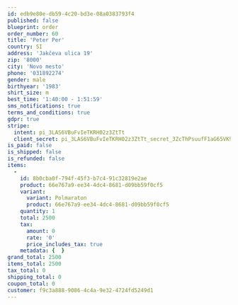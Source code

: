 ```yaml
---
id: edb9e80e-db59-4c20-bd3e-08a0383793f4
published: false
blueprint: order
order_number: 60
title: 'Peter Per'
country: SI
address: 'Jakčeva ulica 19'
zip: '8000'
city: 'Novo mesto'
phone: '031892274'
gender: male
birthyear: '1983'
shirt_size: m
best_time: '1:40:00 - 1:51:59'
sms_notifications: true
terms_and_conditions: true
gdpr: true
stripe:
  intent: pi_3LAS6VBuFvIeTKRH02z3ZtTt
  client_secret: pi_3LAS6VBuFvIeTKRH02z3ZtTt_secret_3ZcThPsuufF1aG65VK9aw5Jrg
is_paid: false
is_shipped: false
is_refunded: false
items:
  -
    id: 8b0cba0f-794f-45f3-b7c4-91c32819e2ae
    product: 66e767a9-ee34-4dc4-8681-d09bb59f0cf5
    variant:
      variant: Polmaraton
      product: 66e767a9-ee34-4dc4-8681-d09bb59f0cf5
    quantity: 1
    total: 2500
    tax:
      amount: 0
      rate: '0'
      price_includes_tax: true
    metadata: {  }
grand_total: 2500
items_total: 2500
tax_total: 0
shipping_total: 0
coupon_total: 0
customer: f9c3a888-9086-4c4a-9e32-4724fd5249d1
---
```

